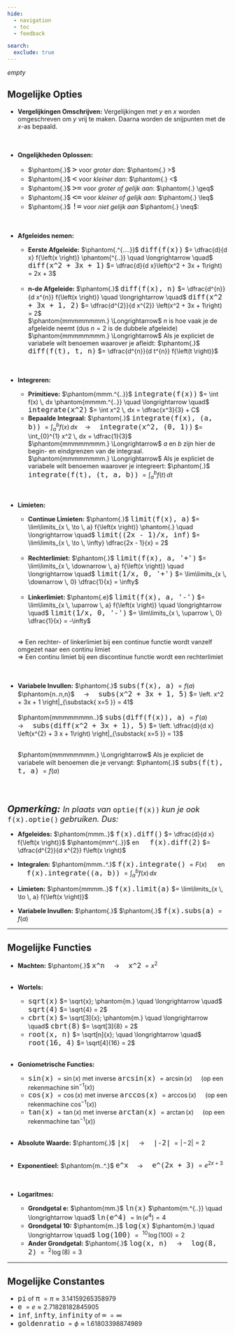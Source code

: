 ```yaml
---
hide:
  - navigation
  - toc
  - feedback

search:
  exclude: true
---
```


*empty*

## Mogelijke Opties
- **Vergelijkingen Omschrijven:** Vergelijkingen met $y$ en $x$ worden omgeschreven om $y$ vrij te maken. Daarna worden de snijpunten met de $x$-as bepaald.<br><br><br>

- **Ongelijkheden Oplossen:** 
    + $\phantom{.}$ <span style="font-size: 21px;">`>`</span> voor *groter dan*: $\phantom{.} >$
    + $\phantom{.}$ <span style="font-size: 21px;">`<`</span> voor *kleiner dan*: $\phantom{.} <$
    + $\phantom{.}$ <span style="font-size: 21px;">`>=`</span> voor *groter of gelijk aan*: $\phantom{.} \geq$
    + $\phantom{.}$ <span style="font-size: 21px;">`<=`</span> voor *kleiner of gelijk aan*: $\phantom{.} \leq$
    + $\phantom{.}$ <span style="font-size: 21px;">`!=`</span> voor *niet gelijk aan* $\phantom{.} \neq$: <br><br><br>

- **Afgeleides nemen:** 
    + **Eerste Afgeleide:** $\phantom{.^{....}}$ <span style="font-size: 19px;">`diff(f(x))`</span> $= \dfrac{d}{d x} f{\left(x \right)} \phantom{^{..}} \quad \longrightarrow \quad$ <span style="font-size: 19px;">`diff(x^2 + 3x + 1)`</span> $= \dfrac{d}{d x}\left(x^2 + 3x + 1\right) = 2x + 3$ <br><br>
    + **n-de Afgeleide:** $\phantom{.}$ <span style="font-size: 19px;">`diff(f(x), n)`</span> $= \dfrac{d^{n}}{d x^{n}} f{\left(x \right)} \quad \longrightarrow \quad$ <span style="font-size: 19px;">`diff(x^2 + 3x + 1, 2)`</span> $= \dfrac{d^{2}}{d x^{2}} \left(x^2 + 3x + 1\right) = 2$ <br> $\phantom{mmmmmmmm.} \Longrightarrow$ $n$ is hoe vaak je de afgeleide neemt (dus $n=2$ is de dubbele afgeleide)<br> $\phantom{mmmmmmmm.} \Longrightarrow$ Als je expliciet de variabele wilt benoemen waarover je afleidt: $\phantom{.}$ <span style="font-size: 19px;">`diff(f(t), t, n)`</span> $= \dfrac{d^{n}}{d t^{n}} f{\left(t \right)}$ <br><br><br>

- **Integreren:** 
    + **Primitieve:** $\phantom{mmm.^{..}}$  <span style="font-size: 19px;">`integrate(f(x))`</span> $= \int f(x) \, dx \phantom{mmmm.^{..}} \quad \longrightarrow \quad$ <span style="font-size: 19px;">`integrate(x^2)`</span> $= \int x^2 \, dx = \dfrac{x^3}{3} + C$ 
    + **Bepaalde Integraal:** $\phantom{.}$ <span style="font-size: 19px;">`integrate(f(x), (a, b))`</span> $= \int_{a}^{b} f(x) \, dx \quad \longrightarrow \quad$ <span style="font-size: 19px;">`integrate(x^2, (0, 1))`</span> $= \int_{0}^{1} x^2 \, dx = \dfrac{1}{3}$ <br> $\phantom{mmmmmmmm.} \Longrightarrow$ $a$ en $b$ zijn hier de begin- en eindgrenzen van de integraal. <br> $\phantom{mmmmmmmm.} \Longrightarrow$ Als je expliciet de variabele wilt benoemen waarover je integreert: $\phantom{.}$ <span style="font-size: 19px;">`integrate(f(t), (t, a, b))`</span> $= \int_{a}^{b} f(t) \, dt$<br><br><br>

- **Limieten:** 
    + **Continue Limieten:** $\phantom{.}$ <span style="font-size: 19px;">`limit(f(x), a)`</span> $= \lim\limits_{x \, \to \, a} f{\left(x \right)} \phantom{.} \quad \longrightarrow \quad$ <span style="font-size: 19px;">`limit((2x - 1)/x, inf)`</span> $= \lim\limits_{x \, \to \, \infty} \dfrac{2x - 1}{x} = 2$ <br><br>
    + **Rechterlimiet:** $\phantom{.}$ <span style="font-size: 19px;">`limit(f(x), a, '+')`</span> $= \lim\limits_{x \, \downarrow \, a} f{\left(x \right)} \quad \longrightarrow \quad$ <span style="font-size: 19px;">`limit(1/x, 0, '+')`</span> $= \lim\limits_{x \, \downarrow \, 0} \dfrac{1}{x} = \infty$ <br><br>
    + **Linkerlimiet:** $\phantom{.e}$ <span style="font-size: 19px;">`limit(f(x), a, '-')`</span> $= \lim\limits_{x \, \uparrow \, a} f{\left(x \right)} \quad \longrightarrow \quad$ <span style="font-size: 19px;">`limit(1/x, 0, '-')`</span> $= \lim\limits_{x \, \uparrow \, 0} \dfrac{1}{x} = -\infty$ <br><br> 
    
    $\Longrightarrow$ Een rechter- of linkerlimiet bij een continue functie wordt vanzelf omgezet naar een continu limiet <br>
    $\Longrightarrow$ Een continu limiet bij een discontinue functie wordt een rechterlimiet <br><br><br>

- **Variabele Invullen:** $\phantom{.}$ <span style="font-size: 19px;">`subs(f(x), a)`</span> $= f(a)$ $\phantom{n..n,n}$ $\quad \longrightarrow \quad$ <span style="font-size: 19px;">`subs(x^2 + 3x + 1, 5)`</span> $= \left. x^2 + 3x + 1 \right|_{\substack{ x=5 }} = 41$ <br><br> $\phantom{mmmmmmmn..}$ <span style="font-size: 19px;">`subs(diff(f(x)), a)`</span> $= f'(a)$ $\quad \longrightarrow \quad$ <span style="font-size: 19px;">`subs(diff(x^2 + 3x + 1), 5)`</span> $= \left. \dfrac{d}{d x} \left(x^{2} + 3 x + 1\right) \right|_{\substack{ x=5 }} = 13$ <br><br>

    $\phantom{mmmmmmmm.} \Longrightarrow$ Als je expliciet de variabele wilt benoemen die je vervangt: $\phantom{.}$ <span style="font-size: 19px;">`subs(f(t), t, a)`</span> $= f(a)$<br><br><br><br>

*<span style="font-size: 21px;"><strong>Opmerking:</strong> </span> <span style="font-size: 18px;">In plaats van </span>* <span style="font-size: 19px;">`optie(f(x))`</span> *<span style="font-size: 18px;">kun je ook</span>* <span style="font-size: 19px;">`f(x).optie()`</span> *<span style="font-size: 18px;">gebruiken. Dus:</span>*

- **Afgeleides:** $\phantom{mmm..}$ <span style="font-size: 19px;">`f(x).diff()`</span> $= \dfrac{d}{d x} f{\left(x \right)}$ $\phantom{mm^{..}}$ en $\quad$ <span style="font-size: 19px;">`f(x).diff(2)`</span> $= \dfrac{d^{2}}{d x^{2}} f\left(x \right)$

- **Integralen:** $\phantom{mmm..^.}$ <span style="font-size: 19px;">`f(x).integrate()`</span> $= F(x)$ $\quad$ en $\quad$ <span style="font-size: 19px;">`f(x).integrate((a, b))`</span> $= \int_{a}^{b} f(x) \, dx$

- **Limieten:** $\phantom{mmmm..}$ <span style="font-size: 19px;">`f(x).limit(a)`</span> $= \lim\limits_{x \, \to \, a} f{\left(x \right)}$

- **Variabele Invullen:** $\phantom{.}$ $\phantom{.}$ <span style="font-size: 19px;">`f(x).subs(a)`</span> $= f(a)$

****

## Mogelijke Functies
- **Machten:** $\phantom{.}$ <span style="font-size: 19px;">`x^n`</span> $\quad \longrightarrow \quad$ <span style="font-size: 19px;">`x^2`</span> $= x^2 \quad$<br><br>

- **Wortels:**
    + <span style="font-size: 19px;">`sqrt(x)`</span> $= \sqrt{x}; \phantom{m.} \quad \longrightarrow \quad$ <span style="font-size: 19px;">`sqrt(4)`</span> $= \sqrt{4} = 2$
    + <span style="font-size: 19px;">`cbrt(x)`</span> $= \sqrt[3]{x}; \phantom{m.} \quad \longrightarrow \quad$ <span style="font-size: 19px;">`cbrt(8)`</span> $= \sqrt[3]{8} = 2$
    + <span style="font-size: 19px;">`root(x, n)`</span> $= \sqrt[n]{x}; \quad \longrightarrow \quad$ <span style="font-size: 19px;">`root(16, 4)`</span> $= \sqrt[4]{16} = 2$ <br><br>

- **Goniometrische Functies:**
    + <span style="font-size: 19px;">`sin(x)`</span> $= \sin(x)$ met inverse <span style="font-size: 19px;">`arcsin(x)`</span> $= \arcsin(x) \quad$ (op een rekenmachine $\sin^{-1}(x)$)
    + <span style="font-size: 19px;">`cos(x)`</span> $= \cos(x)$ met inverse <span style="font-size: 19px;">`arccos(x)`</span> $= \arccos(x) \quad$ (op een rekenmachine $\cos^{-1}(x)$)
    + <span style="font-size: 19px;">`tan(x)`</span> $= \tan(x)$ met inverse <span style="font-size: 19px;">`arctan(x)`</span> $= \arctan(x) \quad$ (op een rekenmachine $\tan^{-1}(x)$) <br><br>

- **Absolute Waarde:** $\phantom{.}$ <span style="font-size: 19px;">`|x|`</span> $\quad \longrightarrow \quad$ <span style="font-size: 19px;">`|-2|`</span> $= |\! - \! 2| = 2$ $\quad$ <br><br>

- **Exponentieel:** $\phantom{m..^.}$ <span style="font-size: 19px;">`e^x`</span> $\quad \longrightarrow \quad$ <span style="font-size: 19px;">`e^(2x + 3)`</span> $= e^{2x + 3}$  $\quad$ <br><br>

- **Logaritmes:** 
    + **Grondgetal e:** $\phantom{mm.}$ <span style="font-size: 19px;">`ln(x)`</span> $\phantom{m.^{..}} \quad \longrightarrow \quad$ <span style="font-size: 19px;">`ln(e^4)`</span> $= \ln(e^4) = 4$
    + **Grondgetal 10:** $\phantom{m..}$ <span style="font-size: 19px;">`log(x)`</span> $\phantom{m.} \quad \longrightarrow \quad$ <span style="font-size: 19px;">`log(100)`</span> $= \ ^{10} \! \log(100) = 2$
    + **Ander Grondgetal:** $\phantom{.}$ <span style="font-size: 19px;">`log(x, n)`</span> $\quad \longrightarrow \quad$ <span style="font-size: 19px;">`log(8, 2)`</span> $= \ ^{2} \! \log(8) = 3$

****

## Mogelijke Constantes
- <span style="font-size: 19px;">`pi`</span> of <span style="font-size: 19px;">`π`</span> $= \pi \approx 3.14159265358979$
- <span style="font-size: 19px;">`e`</span> $= e \approx 2.71828182845905$
- <span style="font-size: 19px;">`inf`</span>, <span style="font-size: 19px;">`infty`</span>, <span style="font-size: 19px;">`infinity`</span> of <span style="font-size: 19px;">`∞`</span>  $= \infty$
- <span style="font-size: 19px;">`goldenratio`</span> $= \phi \approx 1.61803398874989$
